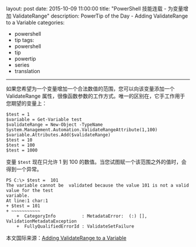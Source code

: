 ﻿layout: post
date: 2015-10-09 11:00:00
title: "PowerShell 技能连载 - 为变量增加 ValidateRange"
description: PowerTip of the Day - Adding ValidateRange to a Variable
categories:
- powershell
- tip
tags:
- powershell
- tip
- powertip
- series
- translation
---
如果您希望为一个变量增加一个合法数值的范围，您可以向该变量添加一个 ValidateRange 属性，很像函数参数的工作方式。唯一的区别在，它手工作用于您期望的变量上：

    $test = 1
    $variable = Get-Variable test
    $validateRange = New-Object -TypeName System.Management.Automation.ValidateRangeAttribute(1,100)
    $variable.Attributes.Add($validateRange)
    $test = 10
    $test = 100
    $test = 1000

变量 `$test` 现在只允许 1 到 100 的数值。当您试图赋一个该范围之外的值时，会得到一个异常。

    PS C:\> $test =  101
    The variable cannot be  validated because the value 101 is not a valid value for the test
    variable.
    At line:1 char:1
    + $test = 101
    + ~~~~~~~~~~~
        +  CategoryInfo          : MetadataError:  (:) [], ValidationMetadataException
        +  FullyQualifiedErrorId : ValidateSetFailure

<!--more-->
本文国际来源：[Adding ValidateRange to a Variable](http://community.idera.com/powershell/powertips/b/tips/posts/adding-validaterange-to-a-variable)
